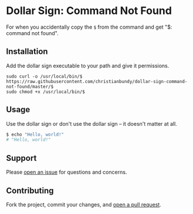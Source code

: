 Dollar Sign: Command Not Found
=============================

For when you accidentally copy the `$` from the command and get "$: command not found".


## Installation

Add the dollar sign executable to your path and give it permissions.

```
sudo curl -o /usr/local/bin/$ https://raw.githubusercontent.com/christianbundy/dollar-sign-command-not-found/master/$
sudo chmod +x /usr/local/bin/$
```

## Usage

Use the dollar sign or don't use the dollar sign – it doesn't matter at all.

```sh
$ echo "Hello, world!"
# "Hello, world!"
```

## Support

Please [open an issue](https://github.com/christianbundy/dollar-sign-command-not-found/new) for questions and concerns.

## Contributing

Fork the project, commit your changes, and [open a pull request](https://github.com/christianbundy/dollar-sign-command-not-found/compare/).
